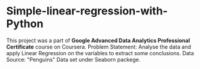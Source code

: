 # Simple-linear-regression-with-Python
This project was a part of **Google Advanced Data Analytics Professional Certificate** course on Coursera.
Problem Statement: Analyse the data and apply Linear Regression on the variables to extract some conclusions.
Data Source: "Penguins" Data set under Seaborn packege.
